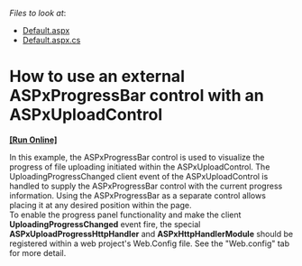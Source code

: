 <!-- default file list -->
*Files to look at*:

* [Default.aspx](./CS/Site/Default.aspx)
* [Default.aspx.cs](./CS/Site/Default.aspx.cs)
<!-- default file list end -->
# How to use an external ASPxProgressBar control with an ASPxUploadControl
<!-- run online -->
**[[Run Online]](https://codecentral.devexpress.com/e1252/)**
<!-- run online end -->


<p>In this example, the ASPxProgressBar control is used to visualize the progress of file uploading initiated within the ASPxUploadControl. The UploadingProgressChanged client event of the ASPxUploadControl is handled to supply the ASPxProgressBar control with the current progress information. Using the ASPxProgressBar as a separate control allows placing it at any desired position within the page.<br />
To enable the progress panel functionality and make the client <strong>UploadingProgressChanged</strong> event fire, the special <strong>ASPxUploadProgressHttpHandler</strong> and <strong>ASPxHttpHandlerModule</strong> should be registered within a web project's Web.Config file. See the "Web.config" tab for more detail.</p>

<br/>


